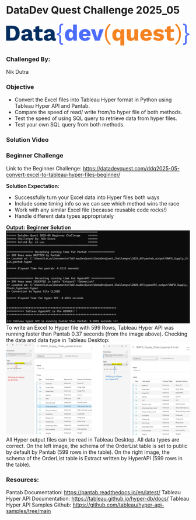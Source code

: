 # DataDev Quest Challenge 2025_05

![image](https://github.com/le-luu/DataDevQuest_2025_03/blob/main/img/logo.svg)

### Challenged By: 
Nik Dutra

### Objective
- Convert the Excel files into Tableau Hyper format in Python using Tableau Hyper API and Pantab. 
- Compare the speed of read/ write from/to hyper file of both methods. 
- Test the speed of using SQL query to retrieve data from hyper files.
- Test your own SQL query from both methods.

### Solution Video


### Beginner Challenge
Link to the Beginner Challenge: https://datadevquest.com/ddq2025-05-convert-excel-to-tableau-hyper-files-beginner/

**Solution Expectation:**
- Successfully turn your Excel data into Hyper files both ways
- Include some timing info so we can see which method wins the race
- Work with any similar Excel file (because reusable code rocks!)
- Handle different data types appropriately

**Output:**
**Beginner Solution**
![image](https://github.com/le-luu/DataDevQuest_2025_05/blob/main/img/DDQ_202505_Beginner.png)
To write an Excel to Hyper file with 599 Rows, Tableau Hyper API was running faster than Pantab 0.37 seconds (from the image above).
Checking the data and data type in Tableau Desktop:
![image](https://github.com/le-luu/DataDevQuest_2025_05/blob/main/img/Test_result_Tableau_Beginner.png)
All Hyper output files can be read in Tableau Desktop. All data types are correct. On the left image, the schema of the OrderList table is set to public by default by Pantab (599 rows in the table). On the right image, the schema of the OrderList table is Extract written by HyperAPI (599 rows in the table).

### Resources:
Pantab Documentation: https://pantab.readthedocs.io/en/latest/
Tableau Hyper API Documentation: https://tableau.github.io/hyper-db/docs/
Tableau Hyper API Samples Github: https://github.com/tableau/hyper-api-samples/tree/main
